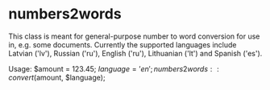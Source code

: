 numbers2words
=============
This class is meant for general-purpose number to word conversion for use in, e.g. some documents.
Currently the supported languages include Latvian ('lv'), Russian ('ru'), English ('ru'), Lithuanian ('lt') and Spanish ('es').

Usage:
$amount = 123.45;
$language = 'en';
numbers2words::convert($amount, $language);

